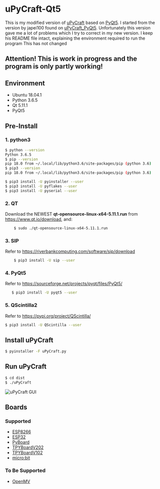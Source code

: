 # uPyCraft-Qt5

This is my modified version of [uPyCraft](https://github.com/DFRobot/uPyCraft) based on [PyQt5](https://sourceforge.net/projects/pyqt/files/PyQt5/). I started from the version by japei100 found on [uPyCraft_PyQt5](https://github.com/jiapei100/uPyCraft_PyQt5). Unfortunately this version gave me a lot of problems which I try to correct in my new version. I keep his README file intact, explaining the environment required to run the program This has not changed


## Attention! This is work in progress and the program is only partly working!

## Environment
* Ubuntu 18.04.1
* Python 3.6.5
* Qt 5.11.1
* PyQt5


## Pre-Install

### 1. python3

```bash
$ python --version
Python 3.6.5
$ pip --version
pip 18.0 from ~/.local/lib/python3.6/site-packages/pip (python 3.6)
$ pip3 --version
pip 18.0 from ~/.local/lib/python3.6/site-packages/pip (python 3.6)

$ pip3 install -U pyinstaller --user
$ pip3 install -U pyflakes --user
$ pip3 install -U pyserial --user
```

### 2. QT

Download the NEWEST **qt-opensource-linux-x64-5.11.1.run** from https://www.qt.io/download, and:
```bash
    $ sudo ./qt-opensource-linux-x64-5.11.1.run
```

### 3. SIP

Refer to https://riverbankcomputing.com/software/sip/download
```bash
    $ pip3 install -U sip --user
```
        
### 4. PyQt5
   
Refer to https://sourceforge.net/projects/pyqt/files/PyQt5/
```bash
   $ pip3 install -U pyqt5 --user
```

### 5. QScintilla2
   
Refer to https://pypi.org/project/QScintilla/
```bash
$ pip3 install -U QScintilla --user
```


## Install uPyCraft

```bash
$ pyinstaller -F uPyCraft.py
```


## Run uPyCraft

```bash
$ cd dist
$ ./uPyCraft
```

![uPyCraft GUI](https://raw.githubusercontent.com/LongerVision/Resource/master/uPyCraft/uPyCraft.jpg)


## Boards

### Supported

* [ESP8266](https://arduino-esp8266.readthedocs.io/en/latest/boards.html)
* [ESP32](https://www.espressif.com/en/products/hardware/development-boards)
* [PyBoard](http://micropython.org/)
* [TPYBoardV202](https://github.com/TPYBoard)
* [TPYBoardV102](http://tpyboard.com/)
* [micro:bit](https://microbit.org/)

### To Be Supported

* [OpenMV](https://openmv.io/)


